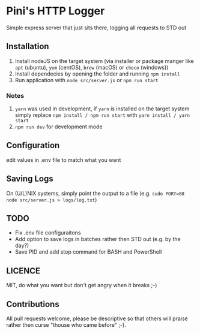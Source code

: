 # Pini's HTTP Logger

Simple express server that just sits there, logging all requests to STD out

## Installation

1. Install nodeJS on the target system (via installer or package manger like `apt` (ubuntu), `yum` (centOS), `brew` (macOS) or `choco` (windows))
2. Install dependecies by opening the folder and running `npm install`
3. Run application with `node src/server.js` or `npm run start`

### Notes

1. `yarn` was used in development, if `yarn` is installed on the target system simply replace `npm install / npm run start` with `yarn install / yarn start`
2. `npm run dev` for development mode

## Configuration

edit values in .env file to match what you want

## Saving Logs

On (U/L)NIX systems, simply point the output to a file (e.g. `sudo PORT=80 node src/server.js > logs/log.txt`)

## TODO

* Fix .env file configuraitons
* Add option to save logs in batches rather then STD out (e.g. by the day?)
* Save PID and add stop command for BASH and PowerShell

## LICENCE

MIT, do what you want but don't get angry when it breaks ;-)

## Contributions

All pull requests welcome, please be descriptive so that others will praise rather then curse "thouse who came before" ;-).